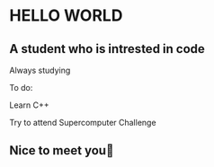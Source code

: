 # HELLO WORLD
## A student who is intrested in code
Always studying

To do:

Learn C++ 

Try to attend Supercomputer Challenge

## Nice to meet you🤝
